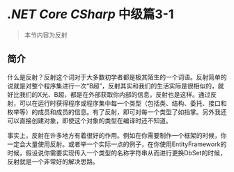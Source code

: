 # *.NET Core CSharp* 中级篇3-1

>本节内容为反射

## 简介

什么是反射？反射这个词对于大多数初学者都是极其陌生的一个词语。反射简单的说就是对整个程序集进行一次“B超”，反射其实和我们的生活实际是很相似的，就好比我们的X光、B超，都是在外部获取你内部的信息，反射也是这样。通过反射，可以在运行时获得程序或程序集中每一个类型（包括类、结构、委托、接口和枚举等）的成员和成员的信息。有了反射，即可对每一个类型了如指掌。另外我还可以直接创建对象，即使这个对象的类型在编译时还不知道。

事实上，反射在许多地方有着很好的作用。例如在你需要制作一个框架的时候，你一定会大量使用反射。或者举一个实际一点的例子，在你使用EntityFramework的时候，假设说你需要实现传入一个类型的名称字符串从而进行更换DbSet的时候，反射就是一个非常好的解决思路。
